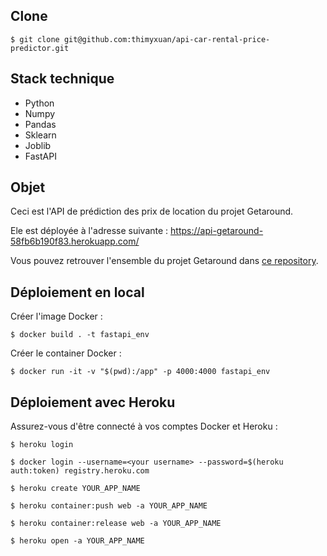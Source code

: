 ## Clone

```$ git clone git@github.com:thimyxuan/api-car-rental-price-predictor.git```

## Stack technique

- Python
- Numpy
- Pandas
- Sklearn
- Joblib
- FastAPI

## Objet

Ceci est l'API de prédiction des prix de location du projet Getaround.

Ele est déployée à l'adresse suivante : <a href="https://api-getaround-58fb6b190f83.herokuapp.com/" target="blank">https://api-getaround-58fb6b190f83.herokuapp.com/</a>

Vous pouvez retrouver l'ensemble du projet Getaround dans [ce repository](https://github.com/thimyxuan/car-rental-delay-analysis).

## Déploiement en local

Créer l'image Docker :  

```$ docker build . -t fastapi_env```

Créer le container Docker :  

```$ docker run -it -v "$(pwd):/app" -p 4000:4000 fastapi_env```

## Déploiement avec Heroku

Assurez-vous d'être connecté à vos comptes Docker et Heroku :    

```$ heroku login```

```$ docker login --username=<your username> --password=$(heroku auth:token) registry.heroku.com```

```$ heroku create YOUR_APP_NAME```

```$ heroku container:push web -a YOUR_APP_NAME```

```$ heroku container:release web -a YOUR_APP_NAME```

```$ heroku open -a YOUR_APP_NAME```